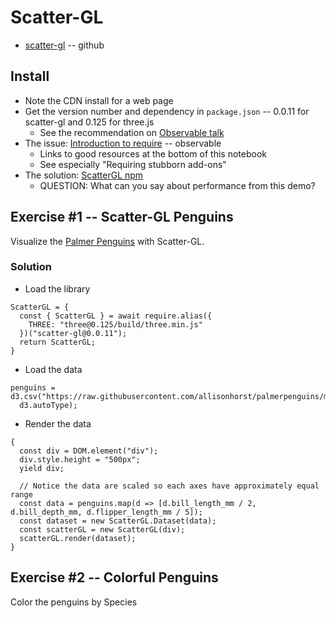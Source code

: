 
# Scatter-GL

* [scatter-gl](https://github.com/PAIR-code/scatter-gl) -- github

## Install

* Note the CDN install for a web page
* Get the version number and dependency in `package.json` -- 0.0.11 for scatter-gl and 0.125 for three.js
  * See the recommendation on [Observable talk](https://talk.observablehq.com/t/help-loading-library-scattergl/2730)
* The issue: [Introduction to require](https://observablehq.com/@observablehq/require) -- observable
  * Links to good resources at the bottom of this notebook
  * See especially "Requiring stubborn add-ons"
* The solution: [ScatterGL npm](https://observablehq.com/d/b768018727ec3939)
  * QUESTION: What can you say about performance from this demo?

## Exercise #1 -- Scatter-GL Penguins

Visualize the [Palmer Penguins](https://github.com/allisonhorst/palmerpenguins#palmerpenguins-) with Scatter-GL.

### Solution

* Load the library
```
ScatterGL = {
  const { ScatterGL } = await require.alias({
    THREE: "three@0.125/build/three.min.js"
  })("scatter-gl@0.0.11");
  return ScatterGL;
}
```
* Load the data
```
penguins = d3.csv("https://raw.githubusercontent.com/allisonhorst/palmerpenguins/master/inst/extdata/penguins.csv", 
  d3.autoType);
```
* Render the data
```
{
  const div = DOM.element("div");
  div.style.height = "500px";
  yield div;

  // Notice the data are scaled so each axes have approximately equal range
  const data = penguins.map(d => [d.bill_length_mm / 2, d.bill_depth_mm, d.flipper_length_mm / 5]);
  const dataset = new ScatterGL.Dataset(data);
  const scatterGL = new ScatterGL(div);
  scatterGL.render(dataset);
}
```

## Exercise #2 -- Colorful Penguins

Color the penguins by Species

